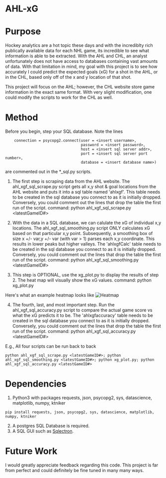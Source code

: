 # AHL-xG

# Purpose
Hockey analytics are a hot topic these days and with the incrediblty rich publically available data for each NHL game, its incredible to see what information is able to be extracted. With the AHL and CHL, an analyst unfortunately does not have access to databases containing vast amounts of data. With that limitation in mind, my goal with this project is to see how accurately I could predict the expected goals (xG) for a shot in the AHL, or in the CHL, based only off of the x and y location of that shot. 

This project will focus on the AHL; however, the CHL website store game information in the exact same format. With very slight modification, one could modify the scripts to work for the CHL as well.

# Method
Before you begin, step your SQL database. Note the lines 
```
    connection = psycopg2.connect(user = <insert username>,
                                  password = <insert password>,
                                  host = <insert sql server addr>,
                                  port = <insert sql server port number>,
                                  database = <insert database name>)
```
are commented out in the *_sql.py scripts.

1. The first step is scraping data from the AHL website.
The ahl_xgf_sql_scrape.py script gets all x,y shot & goal locations from the AHL website and puts it into a sql table named 'ahlxgf'. This table needs to be created in the sql database you connect to as it is initially dropped. Conversely, you could comment out the lines that drop the table the first run of the script.
command: python ahl_xgf_sql_scrape.py <latestGameID#>

2. With the data in a SQL database, we can calulate the xG of individual x,y locations. The ahl_xgf_sql_smoothing.py script ONLY calculates xG based on that particular x,y point. Subsequently, a smoothing box of size x +/- var,y +/- var (with var > 1) parses each x,y coordinate. This results in lower peaks but
higher valleys. The 'ahlxgfCalc' table needs to be created in the sql database you connect to as it is initially dropped. Conversely, you could comment out the lines that drop the table the first run of the script.
command: python ahl_xgf_sql_smoothing.py <latestGameID#>

3. This step is OPTIONAL, use the xg_plot.py to display the results of step 2. The heat map will visually show the xG values. 
command: python xg_plot.py

Here's what an example heatmap looks like ![Heatmap](https://i.imgur.com/wwf9Zyf.png)

4. The fourth, last, and most important step. Run the ahl_xgf_sql_accuracy.py script to compare the actual game score vs what the xG predicts it to be. The 'ahlxgfaccuracy' table needs to be created in the sql database you connect to as it is initially dropped. Conversely, you could comment out the lines that drop the table the first run of the script.
command: python ahl_xgf_sql_accuracy.py <latestGameID#>

E.g., All four scripts can be run back to back
```
python ahl_xgf_sql_scrape.py <latestGameID#>; python ahl_xgf_sql_smoothing.py <latestGameID#>; python xg_plot.py; python ahl_xgf_sql_accuracy.py <latestGameID#>
```

# Dependencies

1. Python3 with packages requests, json, psycopg2, sys, datascience, matplotlib, numpy, ktniker
```
pip install requests, json, psycopg2, sys, datascience, matplotlib, numpy, ktniker
```
2. A postgres SQL Database is required.
3. A SQL GUI such as [Sqlectron](https://sqlectron.github.io/).


# Future Work

I would greatly appreciate feedback regarding this code. This project is far from perfect and could definitely be fine tuned in many many ways. 
